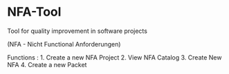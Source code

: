 # NFA-Tool 
Tool for quality improvement in software projects

(NFA - Nicht Functional Anforderungen)

Functions :
	1. Create a new NFA Project
	2. View NFA Catalog 
	3. Create New NFA
	4. Create a new Packet